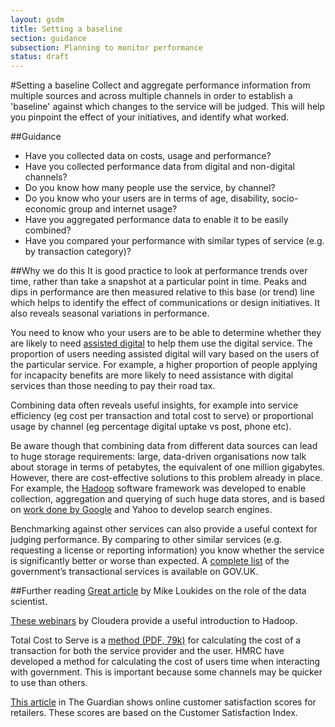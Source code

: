 ```yaml
---
layout: gsdm
title: Setting a baseline
section: guidance
subsection: Planning to monitor performance
status: draft
---
```

    
#Setting a baseline
Collect and aggregate performance information from multiple sources and across multiple channels in order to establish a 'baseline' against which changes to the service will be judged. This will help you pinpoint the effect of your initiatives, and identify what worked.

##Guidance
* Have you collected data on costs, usage and performance?
* Have you collected performance data from digital and non-digital channels?
* Do you know how many people use the service, by channel?
* Do you know who your users are in terms of age, disability, socio-economic group and internet usage?
* Have you aggregated performance data to enable it to be easily combined?
* Have you compared your performance with similar types of service (e.g. by transaction category)?

##Why we do this
It is good practice to look at performance trends over time, rather than take a snapshot at a particular point in time. Peaks and dips in performance are then measured relative to this base (or trend) line which helps to identify the effect of communications or design initiatives. It also reveals seasonal variations in performance.

You need to know who your users are to be able to determine whether they are likely to need [assisted digital](http://digital.cabinetoffice.gov.uk/2012/05/30/getting-started-on-assisted-digital/) to help them use the digital service. The proportion of users needing assisted digital will vary based on the users of the particular service. For example, a higher proportion of people applying for incapacity benefits are more likely to need assistance with digital services than those needing to pay their road tax.

Combining data often reveals useful insights, for example into service efficiency (eg cost per transaction and total cost to serve) or proportional usage by channel (eg percentage digital uptake vs post, phone etc).

Be aware though that combining data from different data sources can lead to huge storage requirements: large, data-driven organisations now talk about storage in terms of petabytes, the equivalent of one million gigabytes. However, there are cost-effective solutions to this problem already in place. For example, the [Hadoop](http://hadoop.apache.org/) software framework was developed to enable collection, aggregation and querying of such huge data stores, and is based on [work done by Google](http://en.wikipedia.org/wiki/MapReduce) and Yahoo to develop search engines.

Benchmarking against other services can also provide a useful context for judging performance. By comparing to other similar services (e.g. requesting a license or reporting information) you know whether the service is significantly better or worse than expected. A [complete list](https://www.gov.uk/performance/transactional-services) of the government’s transactional services is available on GOV.UK.

##Further reading
[Great article](http://radar.oreilly.com/2010/06/what-is-data-science.html) by Mike Loukides on the role of the data scientist.

[These webinars](http://www.cloudera.com/blog/2011/01/2010-cloudera-apache-hadoop-webinars/) by Cloudera provide a useful introduction to Hadoop.

Total Cost to Serve is a [method (PDF, 79k)](http://www.hmrc.gov.uk/research/cost-of-time.pdf) for calculating the cost of a transaction for both the service provider and the user. HMRC have developed a method for calculating the cost of users time when interacting with government. This is important because some channels may be quicker to use than others.

[This article](http://www.guardian.co.uk/money/2010/dec/22/amazon-top-consumer-satisfaction) in The Guardian shows online customer satisfaction scores for retailers. These scores are based on the Customer Satisfaction Index.
